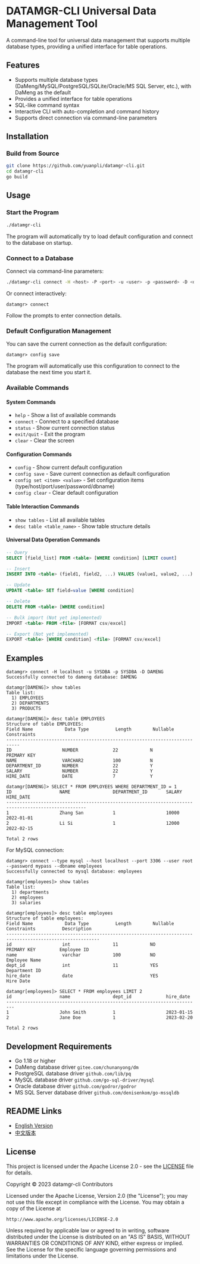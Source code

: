 # DATAMGR-CLI Universal Data Management Tool

A command-line tool for universal data management that supports multiple database types, providing a unified interface for table operations.

## Features

- Supports multiple database types (DaMeng/MySQL/PostgreSQL/SQLite/Oracle/MS SQL Server, etc.), with DaMeng as the default
- Provides a unified interface for table operations
- SQL-like command syntax
- Interactive CLI with auto-completion and command history
- Supports direct connection via command-line parameters

## Installation

### Build from Source

```bash
git clone https://github.com/yuanpli/datamgr-cli.git
cd datamgr-cli
go build
```

## Usage

### Start the Program

```bash
./datamgr-cli
```

The program will automatically try to load default configuration and connect to the database on startup.

### Connect to a Database

Connect via command-line parameters:

```bash
./datamgr-cli connect -H <host> -P <port> -u <user> -p <password> -D <dbname>
```

Or connect interactively:

```
datamgr> connect
```

Follow the prompts to enter connection details.

### Default Configuration Management

You can save the current connection as the default configuration:

```
datamgr> config save
```

The program will automatically use this configuration to connect to the database the next time you start it.

### Available Commands

#### System Commands

- `help` - Show a list of available commands
- `connect` - Connect to a specified database
- `status` - Show current connection status
- `exit/quit` - Exit the program
- `clear` - Clear the screen

#### Configuration Commands

- `config` - Show current default configuration
- `config save` - Save current connection as default configuration
- `config set <item> <value>` - Set configuration items (type/host/port/user/password/dbname)
- `config clear` - Clear default configuration

#### Table Interaction Commands

- `show tables` - List all available tables
- `desc table <table_name>` - Show table structure details

#### Universal Data Operation Commands

```sql
-- Query
SELECT [field_list] FROM <table> [WHERE condition] [LIMIT count]

-- Insert
INSERT INTO <table> (field1, field2, ...) VALUES (value1, value2, ...)

-- Update
UPDATE <table> SET field=value [WHERE condition]

-- Delete
DELETE FROM <table> [WHERE condition]

-- Bulk import (Not yet implemented)
IMPORT <table> FROM <file> [FORMAT csv/excel]

-- Export (Not yet implemented)
EXPORT <table> [WHERE condition] <file> [FORMAT csv/excel]
```

## Examples

```
datamgr> connect -H localhost -u SYSDBA -p SYSDBA -D DAMENG
Successfully connected to dameng database: DAMENG

datamgr[DAMENG]> show tables
Table list:
  1) EMPLOYEES
  2) DEPARTMENTS
  3) PRODUCTS

datamgr[DAMENG]> desc table EMPLOYEES
Structure of table EMPLOYEES:
Field Name            Data Type          Length        Nullable      Constraints          
---------------------------------------------------------------------------
ID                   NUMBER             22            N            PRIMARY KEY  
NAME                 VARCHAR2           100           N                       
DEPARTMENT_ID        NUMBER             22            Y                       
SALARY               NUMBER             22            Y                       
HIRE_DATE            DATE               7             Y                       

datamgr[DAMENG]> SELECT * FROM EMPLOYEES WHERE DEPARTMENT_ID = 1
ID                  NAME                DEPARTMENT_ID       SALARY              HIRE_DATE           
----------------------------------------------------------------------------------------------------
1                   Zhang San           1                   10000               2022-01-01          
2                   Li Si               1                   12000               2022-02-15          

Total 2 rows
```

For MySQL connection:

```
datamgr> connect --type mysql --host localhost --port 3306 --user root --password mypass --dbname employees
Successfully connected to mysql database: employees

datamgr[employees]> show tables
Table list:
  1) departments
  2) employees
  3) salaries

datamgr[employees]> desc table employees
Structure of table employees:
Field Name            Data Type          Length        Nullable      Constraints          Description
---------------------------------------------------------------------------------------------------------
id                   int                11            NO           PRIMARY KEY         Employee ID
name                 varchar            100           NO                              Employee Name
dept_id              int                11            YES                             Department ID
hire_date            date                             YES                             Hire Date

datamgr[employees]> SELECT * FROM employees LIMIT 2
id                  name                dept_id             hire_date           
-------------------------------------------------------------------------
1                   John Smith          1                   2023-01-15          
2                   Jane Doe            1                   2023-02-20          

Total 2 rows
```

## Development Requirements

- Go 1.18 or higher
- DaMeng database driver `gitee.com/chunanyong/dm` 
- PostgreSQL database driver `github.com/lib/pq`
- MySQL database driver `github.com/go-sql-driver/mysql`
- Oracle database driver `github.com/godror/godror`
- MS SQL Server database driver `github.com/denisenkom/go-mssqldb`

## README Links

- [English Version](README.md)
- [中文版本](README_zh.md)

## License

This project is licensed under the Apache License 2.0 - see the [LICENSE](LICENSE) file for details.

Copyright © 2023 datamgr-cli Contributors

Licensed under the Apache License, Version 2.0 (the "License");
you may not use this file except in compliance with the License.
You may obtain a copy of the License at

    http://www.apache.org/licenses/LICENSE-2.0

Unless required by applicable law or agreed to in writing, software
distributed under the License is distributed on an "AS IS" BASIS,
WITHOUT WARRANTIES OR CONDITIONS OF ANY KIND, either express or implied.
See the License for the specific language governing permissions and
limitations under the License.